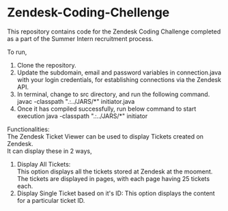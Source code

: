 # Zendesk-Coding-Chellenge
This repository contains code for the Zendesk Coding Challenge completed as a part of the Summer Intern recruitment process.

To run,
1. Clone the repository.
2. Update the subdomain, email and password variables in connection.java with your login credentials, for establishing connections via the Zendesk API.
3. In terminal, change to src directory, and run the following command.  
    javac -classpath ".:../JARS/*" initiator.java  
3. Once it has compiled successfully, run below command to start execution
    java -classpath ".:../JARS/*" initiator  
    
Functionalities:  
The Zendesk Ticket Viewer can be used to display Tickets created on Zendesk.  
It can display these in 2 ways,  
1. Display All Tickets:  
   This option displays all the tickets stored at Zendesk at the mooment.  
   The tickets are displayed in pages, with each page having 25 tickets each.
2. Display Single Ticket based on it's ID:
   This option displays the content for a particular ticket ID.
